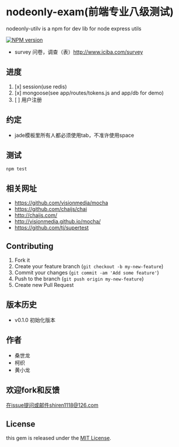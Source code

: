nodeonly-exam(前端专业八级测试)
============================

nodeonly-utilv is a npm for dev lib for node express utils

[![NPM version](https://badge.fury.io/js/nodeonly-util.svg)](http://badge.fury.io/js/nodeonly-util)

- survey 问卷，调查（表）http://www.iciba.com/survey

## 进度

1. [x] session(use redis)
1. [x] mongoose(see app/routes/tokens.js and app/db  for demo)
1. [ ] 用户注册


## 约定

- jade模板里所有人都必须使用tab，不准许使用space

## 测试

	npm test

## 相关网址

- https://github.com/visionmedia/mocha
- https://github.com/chaijs/chai
- http://chaijs.com/
- http://visionmedia.github.io/mocha/
- https://github.com/tj/supertest


## Contributing

1. Fork it
2. Create your feature branch (`git checkout -b my-new-feature`)
3. Commit your changes (`git commit -am 'Add some feature'`)
4. Push to the branch (`git push origin my-new-feature`)
5. Create new Pull Request

## 版本历史

- v0.1.0 初始化版本 

## 作者

- 桑世龙
- 柯织
- 黄小龙

## 欢迎fork和反馈

在issue提问或邮件shiren1118@126.com

## License

this gem is released under the [MIT License](http://www.opensource.org/licenses/MIT).
